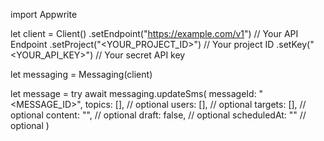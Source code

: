 import Appwrite

let client = Client()
    .setEndpoint("https://example.com/v1") // Your API Endpoint
    .setProject("<YOUR_PROJECT_ID>") // Your project ID
    .setKey("<YOUR_API_KEY>") // Your secret API key

let messaging = Messaging(client)

let message = try await messaging.updateSms(
    messageId: "<MESSAGE_ID>",
    topics: [], // optional
    users: [], // optional
    targets: [], // optional
    content: "<CONTENT>", // optional
    draft: false, // optional
    scheduledAt: "" // optional
)

